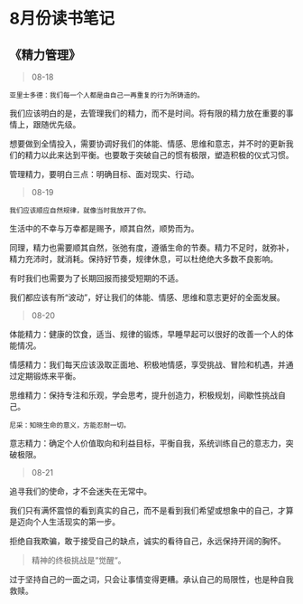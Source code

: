 # 8月份读书笔记

## 《精力管理》

> 08-18

`亚里士多德：我们每一个人都是由自己一再重复的行为所铸造的。`

我们应该明白的是，去管理我们的精力，而不是时间。将有限的精力放在重要的事情上，跟随优先级。

想要做到全情投入，需要协调好我们的体能、情感、思维和意志，并不时的更新我们的精力以此来达到平衡。也要敢于突破自己的惯有极限，塑造积极的仪式习惯。

管理精力，要明白三点：明确目标、面对现实、行动。

> 08-19

`我们应该顺应自然规律，就像当时我放开了你。`

生活中的不幸与万幸都是赐予，顺其自然，顺势而为。

同理，精力也需要顺其自然，张弛有度，遵循生命的节奏。精力不足时，就弥补，精力充沛时，就消耗。保持好节奏，规律休息，可以杜绝绝大多数不良影响。

有时我们也需要为了长期回报而接受短期的不适。

我们都应该有所“波动”，好让我们的体能、情感、思维和意志更好的全面发展。

> 08-20

体能精力：健康的饮食，适当、规律的锻炼，早睡早起可以很好的改善一个人的体能情况。

情感精力：我们每天应该汲取正面地、积极地情感，享受挑战、冒险和机遇，并通过定期锻炼来平衡。

思维精力：保持专注和乐观，学会思考，提升创造力，积极规划，间歇性挑战自己。

`尼采：知晓生命的意义，方能忍耐一切。`

意志精力：确定个人价值取向和利益目标，平衡自我，系统训练自己的意志力，突破极限。

> 08-21

追寻我们的使命，才不会迷失在无常中。

我们只有满怀震惊的看到真实的自己，而不是看到我们希望或想象中的自己，才算是迈向个人生活现实的第一步。

拒绝自我欺骗，敢于接受自己的缺点，诚实的看待自己，永远保持开阔的胸怀。

> 精神的终极挑战是“觉醒“。

过于坚持自己的一面之词，只会让事情变得更糟。承认自己的局限性，也是种自我救赎。




























